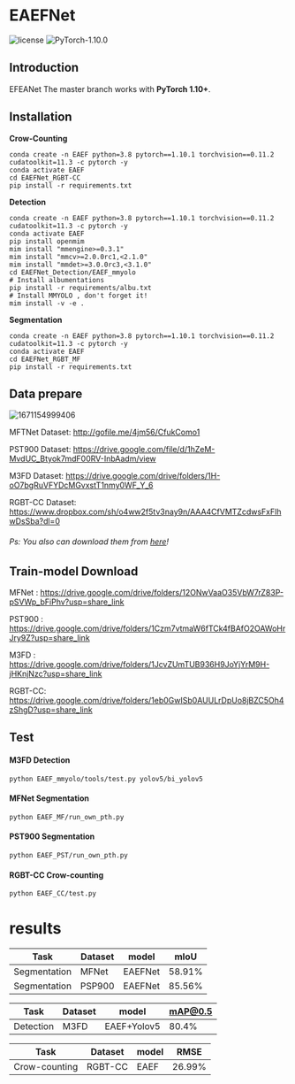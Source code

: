 # EAEFNet

![license](https://img.shields.io/badge/license-MIT-green) ![PyTorch-1.10.0](https://img.shields.io/badge/PyTorch-1.10.0-blue)


## Introduction

EFEANet
The master branch works with **PyTorch 1.10+**.

## Installation

**Crow-Counting**

```shell
conda create -n EAEF python=3.8 pytorch==1.10.1 torchvision==0.11.2 cudatoolkit=11.3 -c pytorch -y
conda activate EAEF
cd EAEFNet_RGBT-CC
pip install -r requirements.txt
```

**Detection**

```shell
conda create -n EAEF python=3.8 pytorch==1.10.1 torchvision==0.11.2 cudatoolkit=11.3 -c pytorch -y
conda activate EAEF
pip install openmim
mim install "mmengine>=0.3.1"
mim install "mmcv>=2.0.0rc1,<2.1.0"
mim install "mmdet>=3.0.0rc3,<3.1.0"
cd EAEFNet_Detection/EAEF_mmyolo
# Install albumentations
pip install -r requirements/albu.txt
# Install MMYOLO , don't forget it!
mim install -v -e .
```

**Segmentation**

```shell
conda create -n EAEF python=3.8 pytorch==1.10.1 torchvision==0.11.2 cudatoolkit=11.3 -c pytorch -y
conda activate EAEF
cd EAEFNet_RGBT_MF
pip install -r requirements.txt
```

## Data prepare
![1671154999406](https://user-images.githubusercontent.com/45811724/208002737-71390486-a4c7-4f6f-b225-c259acb4e41c.png)


MFTNet Dataset: http://gofile.me/4jm56/CfukComo1

PST900 Dataset: https://drive.google.com/file/d/1hZeM-MvdUC_Btyok7mdF00RV-InbAadm/view

M3FD Dataset: https://drive.google.com/drive/folders/1H-oO7bgRuVFYDcMGvxstT1nmy0WF_Y_6

RGBT-CC Dataset: https://www.dropbox.com/sh/o4ww2f5tv3nay9n/AAA4CfVMTZcdwsFxFlhwDsSba?dl=0

###### Ps: You also can download them from [here](https://drive.google.com/drive/folders/1fqNwaumH0BrcAIvS0ebAjS35LX31Yw4S?usp=share_link)!

## Train-model Download 

MFNet : https://drive.google.com/drive/folders/12ONwVaaO35VbW7rZ83P-pSVWp_bFiPhv?usp=share_link

PST900 : https://drive.google.com/drive/folders/1Czm7vtmaW6fTCk4fBAfO2OAWoHrJry9Z?usp=share_link

M3FD : https://drive.google.com/drive/folders/1JcvZUmTUB936H9JoYjYrM9H-jHKnjNzc?usp=share_link

RGBT-CC: https://drive.google.com/drive/folders/1eb0GwISb0AUULrDpUo8jBZC5Oh4zShgD?usp=share_link


## Test
#### M3FD Detection
```
python EAEF_mmyolo/tools/test.py yolov5/bi_yolov5 
```
#### MFNet Segmentation
```
python EAEF_MF/run_own_pth.py
```
#### PST900 Segmentation
```
python EAEF_PST/run_own_pth.py
```
#### RGBT-CC Crow-counting
```
python EAEF_CC/test.py
```

# results
| Task         | Dataset | model   | mIoU   |
| ------------ | ------- | ------- | ------ |
| Segmentation | MFNet   | EAEFNet | 58.91% |
| Segmentation | PSP900  | EAEFNet | 85.56% |

| Task      | Dataset | model       | mAP@0.5 |
| --------- | ------- | ----------- | ------- |
| Detection | M3FD    | EAEF+Yolov5 | 80.4%   |

| Task          | Dataset | model | RMSE   |
| ------------- | ------- | ----- | ------ |
| Crow-counting | RGBT-CC | EAEF  | 26.99% |




